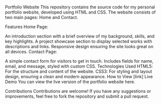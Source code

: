 Portfolio Website
This repository contains the source code for my personal portfolio website, developed using HTML and CSS. The website consists of two main pages: Home and Contact.

Features
Home Page:

An introduction section with a brief overview of my background, skills, and key highlights.
A project showcase section to display selected works with descriptions and links.
Responsive design ensuring the site looks great on all devices.
Contact Page:

A simple contact form for visitors to get in touch.
Includes fields for name, email, and message, styled with custom CSS.
Technologies Used
HTML5: For the structure and content of the website.
CSS3: For styling and layout design, ensuring a clean and modern appearance.
How to View
[link]
Live Demo
You can view the live version of the portfolio website here.

Contributions
Contributions are welcome! If you have any suggestions or improvements, feel free to fork the repository and submit a pull request.

